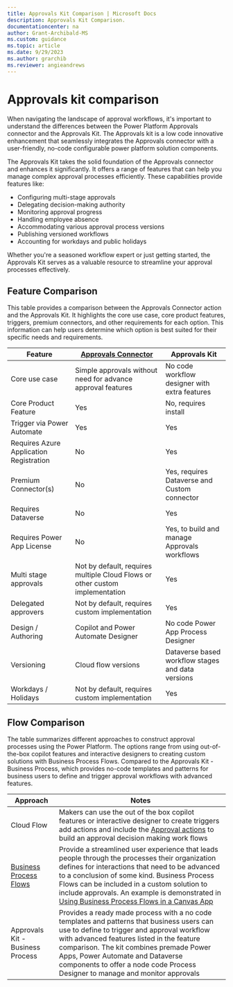 ```yaml
---
title: Approvals Kit Comparison | Microsoft Docs
description: Approvals Kit Comparison.
documentationcenter: na
author: Grant-Archibald-MS
ms.custom: guidance
ms.topic: article
ms.date: 9/29/2023
ms.author: grarchib
ms.reviewer: angieandrews
---
```


# Approvals kit comparison

When navigating the landscape of approval workflows, it's important to understand the differences between the Power Platform Approvals connector and the Approvals Kit. The Approvals kit is a low code innovative enhancement that seamlessly integrates the Approvals connector with a user-friendly, no-code configurable power platform solution components.

The Approvals Kit takes the solid foundation of the Approvals connector and enhances it significantly. It offers a range of features that can help you manage complex approval processes efficiently. These capabilities provide features like:

- Configuring multi-stage approvals
- Delegating decision-making authority
- Monitoring approval progress
- Handling employee absence
- Accommodating various approval process versions
- Publishing versioned workflows
- Accounting for workdays and public holidays

Whether you're a seasoned workflow expert or just getting started, the Approvals Kit serves as a valuable resource to streamline your approval processes effectively.

## Feature Comparison

This table provides a comparison between the Approvals Connector action and the Approvals Kit. It highlights the core use case, core product features, triggers, premium connectors, and other requirements for each option. This information can help users determine which option is best suited for their specific needs and requirements.

|Feature |[Approvals Connector](/connectors/approvals/)|Approvals Kit|
|--------------------|-------------------|-------------|
|Core use case       |Simple approvals without need for advance approval features|No code workflow designer with extra features|
|Core Product Feature|Yes                |No, requires install|
|Trigger via Power Automate|Yes          |Yes|
|Requires Azure Application Registration|No|Yes|
|Premium Connector(s)   |No                 |Yes, requires Dataverse and Custom connector|
|Requires Dataverse  |No                 |Yes|
|Requires Power App License|No           |Yes, to build and manage Approvals workflows|
|Multi stage approvals|Not by default, requires multiple Cloud Flows or other custom implementation|Yes|
|Delegated approvers  |Not by default, requires custom implementation|Yes|
|Design / Authoring   |Copilot and Power Automate Designer|No code Power App Process Designer|
|Versioning           |Cloud flow versions|Dataverse based workflow stages and data versions|
|Workdays / Holidays  |Not by default, requires custom implementation|Yes|

## Flow Comparison

The table summarizes different approaches to construct approval processes using the Power Platform. The options range from using out-of-the-box copilot features and interactive designers to creating custom solutions with Business Process Flows. Compared to the Approvals Kit - Business Process, which provides no-code templates and patterns for business users to define and trigger approval workflows with advanced features.

|Approach|Notes|
|--------|-----|
|Cloud Flow|Makers can use the out of the box copilot features or interactive designer to create triggers add actions and include the [Approval actions](/power-automate/get-started-approvals) to build an approval decision making work flows|
|[Business Process Flows](/power-automate/business-process-flows-overview)|Provide a streamlined user experience that leads people through the processes their organization defines for interactions that need to be advanced to a conclusion of some kind. Business Process Flows can be included in a custom solution to include approvals. An example is demonstrated in [Using Business Process Flows in a Canvas App](https://powerapps.microsoft.com/blog/using-business-process-flows-in-a-canvas-app/)|
|Approvals Kit - Business Process|Provides a ready made process with a no code templates and patterns that business users can use to define to trigger and approval workflow with advanced features listed in the feature comparison. The kit combines premade Power Apps, Power Automate and Dataverse components to offer a node code Process Designer to manage and monitor approvals|
